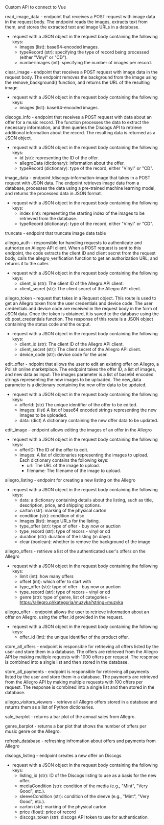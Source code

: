 Custom API to connect to Vue

read_image_data - endpoint that receives a POST request with image data in the request body. The endpoint reads the images, extracts text from them, and stores the extracted text and image URLs in a database.
- request with a JSON object in the request body containing the following keys:
    - images (list): base64-encoded images.
    - typeRecord (str): specifying the type of record being processed (either "Vinyl" or "CD").
    - numberImages (int): specifying the number of images per record.

clear_image - endpoint that receives a POST request with image data in the request body. The endpoint removes the background from the image using the remove_background() function, and returns the URL of the resulting image.
- request with a JSON object in the request body containing the following keys:
    - images (list): base64-encoded images.

discogs_info - endpoint that receives a POST request with data about an offer for a music record. The function processes the data to extract the necessary information, and then queries the Discogs API to retrieve additional information about the record. The resulting data is returned as a JSON object.
- request with a JSON object in the request body containing the following keys:
    - id (str): representing the ID of the offer.
    - allegroData (dictionary): information about the offer.
    - typeRecord (dictionary): type of the record, either "Vinyl" or "CD".

image_data - endpoint /discogs-information-image that takes in a POST request with JSON data. The endpoint retrieves image data from a database, processes the data using a pre-trained machine learning model, and returns the processed data in JSON format.
- request with a JSON object in the request body containing the following keys:
    - index (int): representing the starting index of the images to be retrieved from the database.
    - typeRecord (dictionary): type of the record, either "Vinyl" or "CD".

truncate - endpoint that truncate image data table

allegro_auth - responsible for handling requests to authenticate and authorize an Allegro API client. When a POST request is sent to this endpoint, the code extracts the client ID and client secret from the request body, calls the allegro_verification function to get an authorization URL, and returns it to the caller.
- request with a JSON object in the request body containing the following keys:
    - client_id (str): The client ID of the Allegro API client.
    - client_secret (str): The client secret of the Allegro API client.

allegro_token - request that takes in a Request object. This route is used to get an Allegro token from the user credentials and device code. The user credentials and device code are received in the request body in the form of JSON data. Once the token is obtained, it is saved to the database using the db.post_credentials function. The response of this route is a JSON object containing the status code and the output.
- request with a JSON object in the request body containing the following keys:
    - client_id (str): The client ID of the Allegro API client.
    - client_secret (str): The client secret of the Allegro API client.
    - device_code (str): device code for the user.

edit_offer - ndpoint that allows the user to edit an existing offer on Allegro, a Polish online marketplace. The endpoint takes the offer ID, a list of images, and new data as input. The images parameter is a list of base64 encoded strings representing the new images to be uploaded. The new_data parameter is a dictionary containing the new offer data to be updated.
- request with a JSON object in the request body containing the following keys:
    - offerId: (str) The unique identifier of the offer to be edited.
    - images: (list) A list of base64 encoded strings representing the new images to be uploaded.
    - data: (dict) A dictionary containing the new offer data to be updated.

edit_image - endpoint allows editing the images of an offer in the Allegro
- request with a JSON object in the request body containing the following keys:
    - offerID: The ID of the offer to edit.
    - images: A list of dictionaries representing the images to upload. Each dictionary contains the following keys:
        - url: The URL of the image to upload.
        - filename: The filename of the image to upload.

allegro_listing - endpoint for creating a new listing on the Allegro
- request with a JSON object in the request body containing the following keys:
    - data: a dictionary containing details about the listing, such as title, description, price, and shipping options.
    - carton (str): marking of the physical carton
    - condition (str): condition of disc
    - images (list): image URLs for the listing.
    - type_offer (str): type of offer - buy now or auction
    - type_record (str): type of recors - vinyl or cd
    - duration (str): duration of the listing (in days).
    - clear (boolean): whether to remove the background of the image

allegro_offers - retrieve a list of the authenticated user's offers on the Allegro
- request with a JSON object in the request body containing the following keys:
    - limit (int): how many offers
    - offset (int): which offer to start with
    - type_offer (str): type of offer - buy now or auction
    - type_record (str): type of recors - vinyl or cd
    - genre (str): type of genre, list of categories - https://allegro.pl/kategoria/muzyka?string=muzyka

allegro_offer - endpoint allows the user to retrieve information about an offer on Allegro, using the offer_id provided in the request.
- request with a JSON object in the request body containing the following keys:
    - offer_id (int): the unique identifier of the product offer.

store_all_offers - endpoint is responsible for retrieving all offers listed by the user and store them in a database. The offers are retrieved from the Allegro API by making multiple requests with 1000 offers per request. The response is combined into a single list and then stored in the database.    

store_all_payments - endpoint is responsible for retrieving all payments listed by the user and store them in a database. The payments are retrieved from the Allegro API by making multiple requests with 100 offers per request. The response is combined into a single list and then stored in the database.    

allegro_visitors_viewers - retrieve all Allegro offers stored in a database and returns them as a list of Python dictionaries. 

sale_barplot - returns a bar plot of the annual sales from Allegro.

genre_barplot - returns a bar plot that shows the number of offers per music genre on the Allegro.

refresh_database - refreshing infromation about offers and payments from Allegro

discogs_listing - endpoint creates a new offer on Discogs
- request with a JSON object in the request body containing the following keys:
    - listing_id (str): ID of the Discogs listing to use as a basis for the new offer.
    - mediaCondition (str): condition of the media (e.g., "Mint", "Very Good", etc.).
    - sleeveCondition (str): condition of the sleeve (e.g., "Mint", "Very Good", etc.).
    - carton (str): marking of the physical carton
    - price (float): price of record
    - discogs_token (str): discogs API token to use for authentication.
